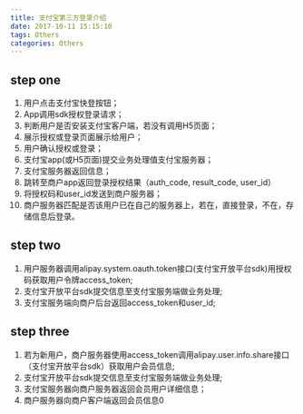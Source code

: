 ```yaml
---
title: 支付宝第三方登录介绍
date: 2017-10-11 15:15:10
tags: Others
categories: Others
---
```


## step one

1. 用户点击支付宝快登按钮；
2. App调用sdk授权登录请求；
3. 判断用户是否安装支付宝客户端，若没有调用H5页面；
4. 展示授权或登录页面展示给用户；
5. 用户确认授权或登录；
6. 支付宝app(或H5页面)提交业务处理值支付宝服务器；
7. 支付宝服务器返回信息；
8. 跳转至商户app返回登录授权结果（auth_code, result_code, user_id）
9. 将授权码和user_id发送到商户服务器；
10. 商户服务器匹配是否该用户已在自己的服务器上，若在，直接登录，不在，存储信息后登录。

## step two

1. 用户服务器调用alipay.system.oauth.token接口(支付宝开放平台sdk)用授权码获取用户令牌access_token;
2. 支付宝开放平台sdk提交信息至支付宝服务端做业务处理;
3. 支付宝服务端向商户后台返回access_token和user_id;

## step three

1. 若为新用户，商户服务器使用access_token调用alipay.user.info.share接口（支付宝开放平台sdk）获取用户会员信息;
2. 支付宝开放平台sdk提交信息至支付宝服务端做业务处理;
3. 支付宝服务器向商户服务器返回会员用户详细信息；
4. 商户服务器向商户客户端返回会员信息0